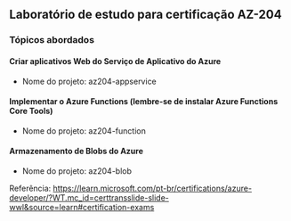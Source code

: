 
## Laboratório de estudo para certificação AZ-204
### Tópicos abordados

#### Criar aplicativos Web do Serviço de Aplicativo do Azure
- Nome do projeto: az204-appservice

#### Implementar o Azure Functions (lembre-se de instalar Azure Functions Core Tools)
- Nome do projeto: az204-function

#### Armazenamento de Blobs do Azure
- Nome do projeto: az204-blob

Referência: https://learn.microsoft.com/pt-br/certifications/azure-developer/?WT.mc_id=certtransslide-slide-wwl&source=learn#certification-exams
